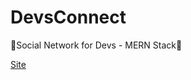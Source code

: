 # DevsConnect
🤝Social Network for Devs - MERN Stack👥

[Site](https://immense-lake-27368.herokuapp.com)
